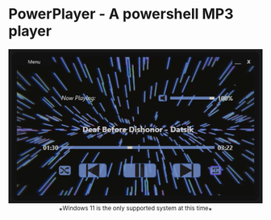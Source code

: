 # PowerPlayer - A powershell MP3 player
<p align="center">
<img src="https://github.com/illsk1lls/PowerPlayer/blob/main/.readme/player-screenshot.png?raw=true">
*<sup>Windows 11 is the only supported system at this time</sup>*
</p>
